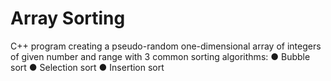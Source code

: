 # Array Sorting

C++ program creating a pseudo-random one-dimensional array of integers of given number and range with 3 common sorting algorithms:
    ●   Bubble sort
    ●   Selection sort
    ●   Insertion sort
